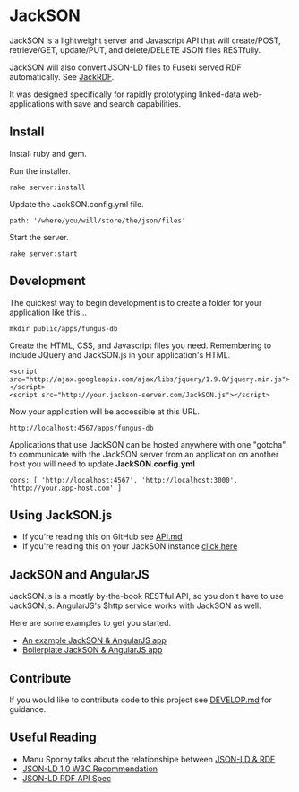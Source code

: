 # JackSON
JackSON is a lightweight server and Javascript API that will create/POST, retrieve/GET, update/PUT, and delete/DELETE JSON files RESTfully.

JackSON will also convert JSON-LD files to Fuseki served RDF automatically.
See [JackRDF](http://github.com/caesarfeta/jackrdf).

It was designed specifically for rapidly prototyping linked-data web-applications with save and search capabilities.

## Install
Install ruby and gem.

Run the installer.

	rake server:install

Update the JackSON.config.yml file.

	path: '/where/you/will/store/the/json/files'

Start the server.

	rake server:start


## Development
The quickest way to begin development is to create a folder for your application like this...

	mkdir public/apps/fungus-db

Create the HTML, CSS, and Javascript files you need.
Remembering to include JQuery and JackSON.js in your application's HTML.

	<script src="http://ajax.googleapis.com/ajax/libs/jquery/1.9.0/jquery.min.js"></script>
	<script src="http://your.jackson-server.com/JackSON.js"></script>

Now your application will be accessible at this URL.

	http://localhost:4567/apps/fungus-db

Applications that use JackSON can be hosted anywhere with one "gotcha", to communicate with the JackSON server from an application on another host you will need to update **JackSON.config.yml**

	cors: [ 'http://localhost:4567', 'http://localhost:3000', 'http://your.app-host.com' ]

## Using  JackSON.js
* If you're reading this on GitHub see [API.md](API.md)
* If you're reading this on your JackSON instance [click here](/api)

## JackSON and AngularJS
JackSON.js is a mostly by-the-book RESTful API, so you don't have to use JackSON.js.
AngularJS's $http service works with JackSON as well.

Here are some examples to get you started.

* [An example JackSON &amp; AngularJS app](examples/angular/index.html)
* [Boilerplate JackSON &amp; AngularJS app](apps/boilerplate/index.html)

## Contribute
If you would like to contribute code to this project see [DEVELOP.md](DEVELOP.md) for guidance.

## Useful Reading
* Manu Sporny talks about the relationshipe between [JSON-LD &amp; RDF](http://manu.sporny.org/2014/json-ld-origins-2/)
* [JSON-LD 1.0 W3C Recommendation](http://www.w3.org/TR/json-ld/)
* [JSON-LD RDF API Spec](http://json-ld.org/spec/latest/json-ld-rdf/)